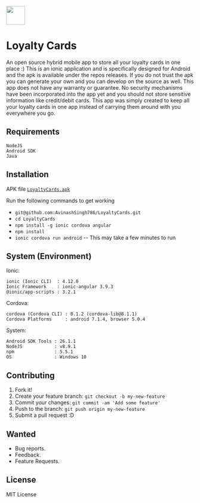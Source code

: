 <img src="https://github.com/AvinashSingh786/LoyaltyCards/raw/master/loyaltyCards/resources/icon.png" height="50" width="50"/><h1>Loyalty Cards</h1>
An open source hybrid mobile app to store all your loyalty cards in one place :)
This is an ionic application and is specifically designed for Android and the apk is available 
under the repos releases. If you do not trust the apk you can generate your own and you can develop on the source as well.
This app does not have any warranty or guarantee. No security mechanisms have been incorporated into the app yet and you should not store
sensitive information like credit/debit cards. This app was simply created to keep all your loyalty cards in one app instead of carrying 
them around with you everywhere you go. 

## Requirements
    NodeJS  
    Android SDK
    Java 
    

## Installation

APK file [`LoyaltyCards.apk`](https://github.com/AvinashSingh786/LoyaltyCards/releases/download/1.0/LoyaltyCardsv1.apk)

Run the following commands to get working
- `git@github.com:AvinashSingh786/LoyaltyCards.git`
- `cd LoyaltyCards`
- `npm install -g ionic cordova angular`
- `npm install`
- `ionic cordova run android` -- This may take a few minutes to run

## System (Environment)

Ionic:

    ionic (Ionic CLI)  : 4.12.0
    Ionic Framework    : ionic-angular 3.9.3
    @ionic/app-scripts : 3.2.1

Cordova:

    cordova (Cordova CLI) : 8.1.2 (cordova-lib@8.1.1)
    Cordova Platforms     : android 7.1.4, browser 5.0.4

System:

    Android SDK Tools : 26.1.1 
    NodeJS            : v8.9.1 
    npm               : 5.5.1
    OS                : Windows 10


## Contributing
 
1. Fork it!
2. Create your feature branch: `git checkout -b my-new-feature`
3. Commit your changes: `git commit -am 'Add some feature'`
4. Push to the branch: `git push origin my-new-feature`
5. Submit a pull request :D

## Wanted
 
  - Bug reports.
  - Feedback.
  - Feature Requests.


## License
 
MIT License
